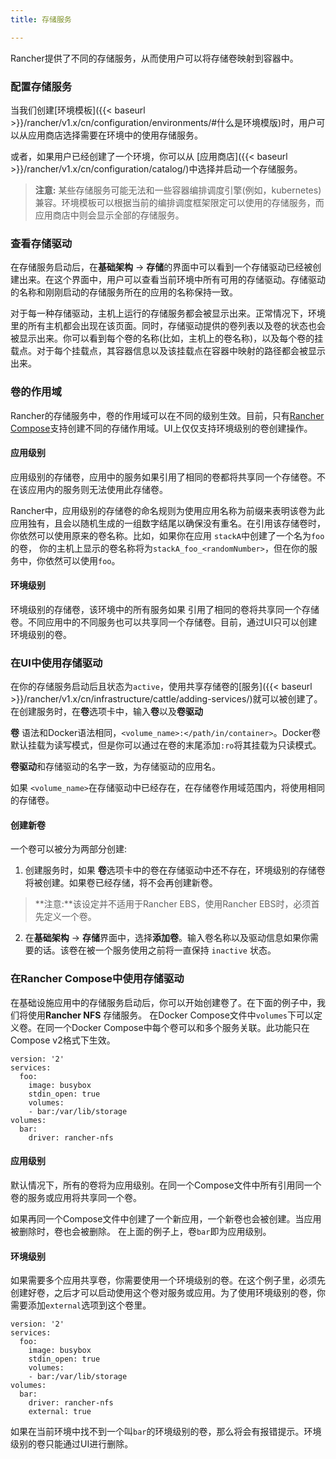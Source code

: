 ```yaml
---
title: 存储服务

---
```


Rancher提供了不同的存储服务，从而使用户可以将存储卷映射到容器中。

### 配置存储服务

当我们创建[环境模板]({{< baseurl >}}/rancher/v1.x/cn/configuration/environments/#什么是环境模版)时，用户可以从应用商店选择需要在环境中的使用存储服务。

或者，如果用户已经创建了一个环境，你可以从 [应用商店]({{< baseurl >}}/rancher/v1.x/cn/configuration/catalog/)中选择并启动一个存储服务。

> **注意:** 某些存储服务可能无法和一些容器编排调度引擎(例如，kubernetes)兼容。环境模板可以根据当前的编排调度框架限定可以使用的存储服务，而应用商店中则会显示全部的存储服务。

### 查看存储驱动

在存储服务启动后，在**基础架构** -> **存储**的界面中可以看到一个存储驱动已经被创建出来。在这个界面中，用户可以查看当前环境中所有可用的存储驱动。存储驱动的名称和刚刚启动的存储服务所在的应用的名称保持一致。

对于每一种存储驱动，主机上运行的存储服务都会被显示出来。正常情况下，环境里的所有主机都会出现在该页面。同时，存储驱动提供的卷列表以及卷的状态也会被显示出来。你可以看到每个卷的名称(比如，主机上的卷名称)，以及每个卷的挂载点。对于每个挂载点，其容器信息以及该挂载点在容器中映射的路径都会被显示出来。

### 卷的作用域

Rancher的存储服务中，卷的作用域可以在不同的级别生效。目前，只有[Rancher Compose](#在rancher-compose中使用存储驱动)支持创建不同的存储作用域。UI上仅仅支持环境级别的卷创建操作。

#### 应用级别

应用级别的存储卷，应用中的服务如果引用了相同的卷都将共享同一个存储卷。不在该应用内的服务则无法使用此存储卷。

Rancher中，应用级别的存储卷的命名规则为使用应用名称为前缀来表明该卷为此应用独有，且会以随机生成的一组数字结尾以确保没有重名。在引用该存储卷时，你依然可以使用原来的卷名称。比如，如果你在应用 `stackA`中创建了一个名为`foo` 的卷， 你的主机上显示的卷名称将为`stackA_foo_<randomNumber>`，但在你的服务中，你依然可以使用`foo`。

#### 环境级别

环境级别的存储卷，该环境中的所有服务如果 引用了相同的卷将共享同一个存储卷。不同应用中的不同服务也可以共享同一个存储卷。目前，通过UI只可以创建环境级别的卷。

### 在UI中使用存储驱动

在你的存储服务启动后且状态为`active`，使用共享存储卷的[服务]({{< baseurl >}}/rancher/v1.x/cn/infrastructure/cattle/adding-services/)就可以被创建了。在创建服务时，在**卷**选项卡中，输入**卷**以及**卷驱动**

**卷** 语法和Docker语法相同，`<volume_name>:</path/in/container>`。Docker卷默认挂载为读写模式，但是你可以通过在卷的末尾添加`:ro`将其挂载为只读模式。

**卷驱动**和存储驱动的名字一致，为存储驱动的应用名。

如果 `<volume_name>`在存储驱动中已经存在，在存储卷作用域范围内，将使用相同的存储卷。

#### 创建新卷

一个卷可以被分为两部分创建:

1. 创建服务时，如果 **卷**选项卡中的卷在存储驱动中还不存在，环境级别的存储卷将被创建。如果卷已经存储，将不会再创建新卷。
> **注意:**该设定并不适用于Rancher EBS，使用Rancher EBS时，必须首先定义一个卷。

2. 在**基础架构** -> **存储**界面中，选择**添加卷**。输入卷名称以及驱动信息如果你需要的话。该卷在被一个服务使用之前将一直保持 `inactive` 状态。

### 在Rancher Compose中使用存储驱动

在基础设施应用中的存储服务启动后，你可以开始创建卷了。在下面的例子中，我们将使用**Rancher NFS** 存储服务。
在Docker Compose文件中`volumes`下可以定义卷。在同一个Docker Compose中每个卷可以和多个服务关联。此功能只在Compose v2格式下生效。


```
version: '2'
services:
  foo:
    image: busybox
    stdin_open: true
    volumes:
    - bar:/var/lib/storage
volumes:
  bar:
    driver: rancher-nfs
```

#### 应用级别

默认情况下，所有的卷将为应用级别。在同一个Compose文件中所有引用同一个卷的服务或应用将共享同一个卷。

如果再同一个Compose文件中创建了一个新应用，一个新卷也会被创建。当应用被删除时，卷也会被删除。
在上面的例子上，卷`bar`即为应用级别。

#### 环境级别

如果需要多个应用共享卷，你需要使用一个环境级别的卷。在这个例子里，必须先创建好卷，之后才可以启动使用这个卷对服务或应用。为了使用环境级别的卷，你需要添加`external`选项到这个卷里。

```
version: '2'
services:
  foo:
    image: busybox
    stdin_open: true
    volumes:
    - bar:/var/lib/storage
volumes:
  bar:
    driver: rancher-nfs
    external: true
```

如果在当前环境中找不到一个叫`bar`的环境级别的卷，那么将会有报错提示。环境级别的卷只能通过UI进行删除。
